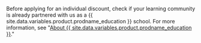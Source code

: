 Before applying for an individual discount, check if your learning community is already partnered with us as a {{ site.data.variables.product.prodname_education }} school. For more information, see "[About {{ site.data.variables.product.prodname_education }}](https://education.github.com/partners/schools)."
